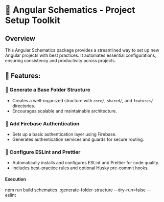 # 🚀 Angular Schematics - Project Setup Toolkit

## Overview

This Angular Schematics package provides a streamlined way to set up new Angular projects with best practices. It automates essential configurations, ensuring consistency and productivity across projects.

## 🌟 Features:

### 📂 Generate a Base Folder Structure

- Creates a well-organized structure with `core/`, `shared/`, and `features/` directories.
- Encourages scalable and maintainable architecture.

### 🔐 Add Firebase Authentication

- Sets up a basic authentication layer using Firebase.
- Generates authentication services and guards for secure routing.

### 🎨 Configure ESLint and Prettier

- Automatically installs and configures ESLint and Prettier for code quality.
- Includes best-practice rules and optional Husky pre-commit hooks.

#### Execution
npm run build
schematics .:generate-folder-structure --dry-run=false --eslint